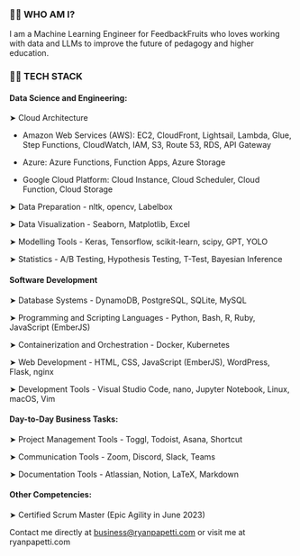 <!-- ### Hi there 👋 -->

<!--
**ryanpapetti/ryanpapetti** is a ✨ _special_ ✨ repository because its `README.md` (this file) appears on your GitHub profile.

Here are some ideas to get you started:

- 🔭 I’m currently working on ...
- 🌱 I’m currently learning ...
- 👯 I’m looking to collaborate on ...
- 🤔 I’m looking for help with ...
- 💬 Ask me about ...
- 📫 How to reach me: ...
- 😄 Pronouns: ...
- ⚡ Fun fact: ...
-->


### 🧑‍💼 WHO AM I?
I am a Machine Learning Engineer for FeedbackFruits who loves working with data and LLMs to improve the future of pedagogy and higher education.

### 🧑‍💻 TECH STACK

#### Data Science and Engineering:
➤ Cloud Architecture

- Amazon Web Services (AWS):  EC2, CloudFront, Lightsail, Lambda, Glue, Step Functions, CloudWatch, IAM, S3, Route 53, RDS, API Gateway

- Azure: Azure Functions, Function Apps, Azure Storage

- Google Cloud Platform: Cloud Instance, Cloud Scheduler, Cloud Function, Cloud Storage

➤ Data Preparation - nltk, opencv, Labelbox

➤ Data Visualization -  Seaborn, Matplotlib, Excel

➤ Modelling Tools - Keras, Tensorflow, scikit-learn, scipy, GPT, YOLO

➤ Statistics -  A/B Testing, Hypothesis Testing, T-Test, Bayesian Inference

#### Software Development
➤ Database Systems - DynamoDB, PostgreSQL, SQLite, MySQL

➤ Programming and Scripting Languages - Python, Bash, R, Ruby, JavaScript (EmberJS)

➤ Containerization and Orchestration - Docker, Kubernetes

➤ Web Development - HTML, CSS, JavaScript (EmberJS), WordPress, Flask, nginx

➤ Development Tools - Visual Studio Code, nano, Jupyter Notebook, Linux, macOS, Vim


#### Day-to-Day Business Tasks: 
➤ Project Management Tools - Toggl, Todoist, Asana, Shortcut

➤ Communication Tools - Zoom, Discord, Slack, Teams

➤ Documentation Tools - Atlassian, Notion, LaTeX, Markdown


#### Other Competencies: 

➤ Certified Scrum Master (Epic Agility in June 2023)

Contact me directly at business@ryanpapetti.com or visit me at ryanpapetti.com
